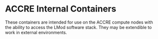 # ACCRE Internal Containers

These containers are intended for use on the ACCRE compute nodes
with the ability to access the LMod software stack. They may be
extendible to work in external environments.
